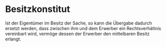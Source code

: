 # Besitzkonstitut

Ist der Eigentümer im Besitz der Sache, so kann die Übergabe dadurch ersetzt werden, dass zwischen ihm und dem Erwerber ein Rechtsverhältnis vereinbart wird, vermöge dessen der Erwerber den mittelbaren Besitz erlangt. 

